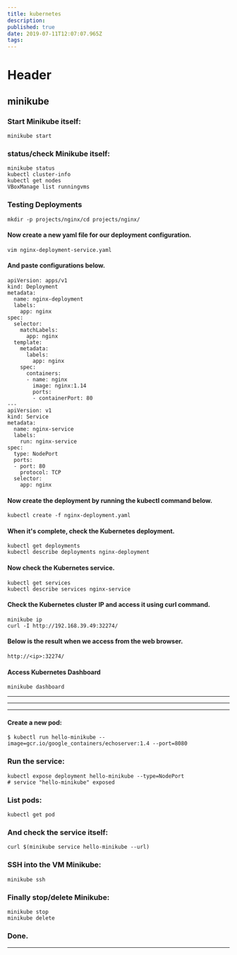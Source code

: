 ```yaml
---
title: kubernetes
description: 
published: true
date: 2019-07-11T12:07:07.965Z
tags: 
---
```


# Header

## minikube

### Start Minikube itself:

```
minikube start
```

### status/check Minikube itself:

```
minikube status
kubectl cluster-info
kubectl get nodes
VBoxManage list runningvms
```


### Testing Deployments

```
mkdir -p projects/nginx/cd projects/nginx/
```

#### Now create a new yaml file for our deployment configuration.

```
vim nginx-deployment-service.yaml
```

#### And paste configurations below.

```
apiVersion: apps/v1
kind: Deployment
metadata:
  name: nginx-deployment
  labels:
    app: nginx
spec:
  selector:
    matchLabels:
      app: nginx
  template:
    metadata:
      labels:
        app: nginx
    spec:
      containers:
      - name: nginx
        image: nginx:1.14
        ports:
        - containerPort: 80
---
apiVersion: v1
kind: Service
metadata:
  name: nginx-service
  labels:
    run: nginx-service
spec:
  type: NodePort
  ports:
  - port: 80
    protocol: TCP
  selector:
    app: nginx
```

#### Now create the deployment by running the kubectl command below.

```
kubectl create -f nginx-deployment.yaml
```

#### When it's complete, check the Kubernetes deployment.

```
kubectl get deployments
kubectl describe deployments nginx-deployment
```

#### Now check the Kubernetes service.

```
kubectl get services
kubectl describe services nginx-service
```

#### Check the Kubernetes cluster IP and access it using curl command.

```
minikube ip
curl -I http://192.168.39.49:32274/
```

#### Below is the result when we access from the web browser.

```
http://<ip>:32274/
```

#### Access Kubernetes Dashboard

```
minikube dashboard
```

---
---
---

#### Create a new pod:

```
$ kubectl run hello-minikube --image=gcr.io/google_containers/echoserver:1.4 --port=8080
```

### Run the service:

```
kubectl expose deployment hello-minikube --type=NodePort
# service "hello-minikube" exposed

```

### List pods:

```
kubectl get pod
```

### And check the service itself:

```
curl $(minikube service hello-minikube --url)
```
### SSH into the VM Minikube:

```
minikube ssh
```

### Finally stop/delete Minikube:

```
minikube stop
minikube delete
```

### Done.


---
